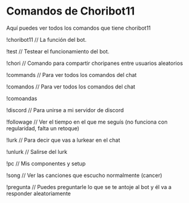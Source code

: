 # Comandos de Choribot11
Aquí puedes ver todos los comandos que tiene choribot11

!choribot11 // La función del bot.

!test // Testear el funcionamiento del bot.

!chori // Comando para compartir choripanes entre usuarios aleatorios

!commands // Para ver todos los comandos del chat

!comandos // Para ver todos los comandos del chat

!comoandas

!discord // Para unirse a mi servidor de discord

!followage // Ver el tiempo en el que me seguís (no funciona con regularidad, falta un retoque)

!lurk // Para decir que vas a lurkear en el chat

!unlurk // Salirse del lurk

!pc // Mis componentes y setup

!song // Ver las canciones que escucho normalmente (cancer)

!pregunta // Puedes preguntarle lo que se te antoje al bot y él va a responder aleatoriamente
